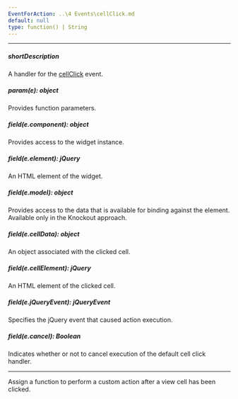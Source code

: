 ```yaml
---
EventForAction: ..\4 Events\cellClick.md
default: null
type: function() | String
---
```

---
##### shortDescription
A handler for the [cellClick](/api-reference/10%20UI%20Widgets/dxScheduler/4%20Events/cellClick.md '/Documentation/ApiReference/UI_Widgets/dxScheduler/Events/#cellClick') event.

##### param(e): object
Provides function parameters.

##### field(e.component): object
Provides access to the widget instance.

##### field(e.element): jQuery
An HTML element of the widget.

##### field(e.model): object
Provides access to the data that is available for binding against the element. Available only in the Knockout approach.

##### field(e.cellData): object
An object associated with the clicked cell.

##### field(e.cellElement): jQuery
An HTML element of the clicked cell.

##### field(e.jQueryEvent): jQueryEvent
Specifies the jQuery event that caused action execution.

##### field(e.cancel): Boolean
Indicates whether or not to cancel execution of the default cell click handler.

---
Assign a function to perform a custom action after a view cell has been clicked.